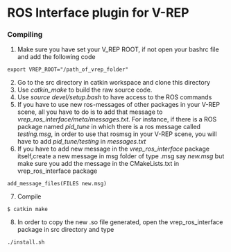 # ROS Interface plugin for V-REP

### Compiling

1. Make sure you have set your V_REP ROOT, if not open your bashrc file and add the following code
```
export VREP_ROOT="/path_of_vrep_folder"
```
2. Go to the src directory in catkin workspace and clone this directory
3. Use *catkin_make* to build the raw source code. 
4. Use *source devel/setup.bash* to have access to the ROS commands
5. If you have to use new ros-messages of other packages in your V-REP scene, all you have to do is to add that message to *vrep_ros_interface/meta/messages.txt*.
For instance, if there is a ROS package named *pid_tune* in which there is a ros message called *testing.msg*, in order to use that rosmsg in your V-REP scene, you will have to add *pid_tune/testing* in *messages.txt*
6. If you have to add new message in the *vrep_ros_interface* package itself,create a new message in msg folder of type .msg say *new.msg* but make sure you add the message in the CMakeLists.txt in vrep_ros_interface package
```
add_message_files(FILES new.msg)
```
7. Compile
```
$ catkin make
```
8. In order to copy the new .so file generated, open the vrep_ros_interface package in src directory and type
```
./install.sh
```
